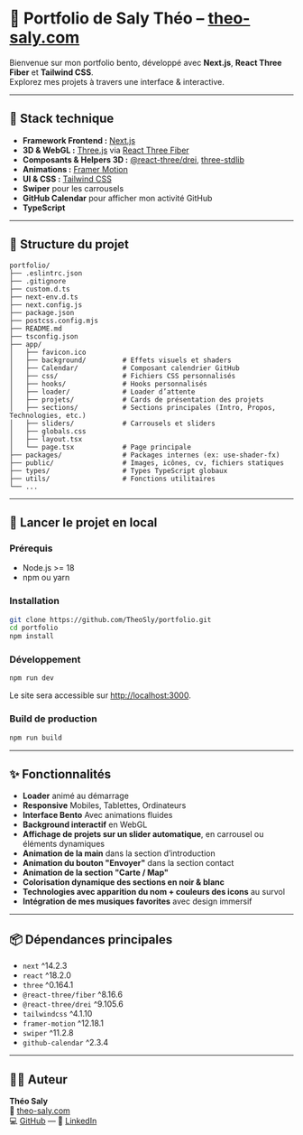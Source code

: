 # 🚀 Portfolio de Saly Théo – [theo-saly.com](https://theo-saly.com/)

Bienvenue sur mon portfolio bento, développé avec **Next.js**, **React Three Fiber** et **Tailwind CSS**.  
Explorez mes projets à travers une interface & interactive.

---

## 🧱 Stack technique

- **Framework Frontend :** [Next.js](https://nextjs.org/)
- **3D & WebGL :** [Three.js](https://threejs.org/) via [React Three Fiber](https://docs.pmnd.rs/react-three-fiber/)
- **Composants & Helpers 3D :** [@react-three/drei](https://github.com/pmndrs/drei), [three-stdlib](https://github.com/pmndrs/three-stdlib)
- **Animations :** [Framer Motion](https://www.framer.com/motion/)
- **UI & CSS :** [Tailwind CSS](https://tailwindcss.com/)
- **Swiper** pour les carrousels
- **GitHub Calendar** pour afficher mon activité GitHub
- **TypeScript** 

---

## 📁 Structure du projet

```
portfolio/
├── .eslintrc.json
├── .gitignore
├── custom.d.ts
├── next-env.d.ts
├── next.config.js
├── package.json
├── postcss.config.mjs
├── README.md
├── tsconfig.json
├── app/
│   ├── favicon.ico
│   ├── background/         # Effets visuels et shaders
│   ├── Calendar/           # Composant calendrier GitHub
│   ├── css/                # Fichiers CSS personnalisés
│   ├── hooks/              # Hooks personnalisés
│   ├── loader/             # Loader d’attente
│   ├── projets/            # Cards de présentation des projets
│   ├── sections/           # Sections principales (Intro, Propos, Technologies, etc.)
│   ├── sliders/            # Carrousels et sliders
│   ├── globals.css
│   ├── layout.tsx
│   └── page.tsx            # Page principale
├── packages/               # Packages internes (ex: use-shader-fx)
├── public/                 # Images, icônes, cv, fichiers statiques
├── types/                  # Types TypeScript globaux
├── utils/                  # Fonctions utilitaires
└── ...
```

---

## 🚀 Lancer le projet en local

### Prérequis

- Node.js >= 18
- npm ou yarn

### Installation

```bash
git clone https://github.com/TheoSly/portfolio.git
cd portfolio
npm install
```

### Développement

```bash
npm run dev
```

Le site sera accessible sur [http://localhost:3000](http://localhost:3000).

### Build de production

```bash
npm run build
```

---

## ✨ Fonctionnalités

- **Loader** animé au démarrage
- **Responsive** Mobiles, Tablettes, Ordinateurs
- **Interface Bento** Avec animations fluides
- **Background interactif** en WebGL
- **Affichage de projets sur un slider automatique**, en carrousel ou éléments dynamiques
- **Animation de la main** dans la section d’introduction
- **Animation du bouton "Envoyer"** dans la section contact
- **Animation de la section "Carte / Map"**
- **Colorisation dynamique des sections en noir & blanc**
- **Technologies avec apparition du nom + couleurs des icons** au survol
- **Intégration de mes musiques favorites** avec design immersif


---

## 📦 Dépendances principales

- `next` ^14.2.3
- `react` ^18.2.0
- `three` ^0.164.1
- `@react-three/fiber` ^8.16.6
- `@react-three/drei` ^9.105.6
- `tailwindcss` ^4.1.10
- `framer-motion` ^12.18.1
- `swiper` ^11.2.8
- `github-calendar` ^2.3.4

---

## 👨‍💻 Auteur

**Théo Saly**  
💼 [theo-saly.com](https://theo-saly.com/)  
💻 [GitHub](https://github.com/TheoSly/) — 🔗 [LinkedIn](https://www.linkedin.com/in/theo-saly)